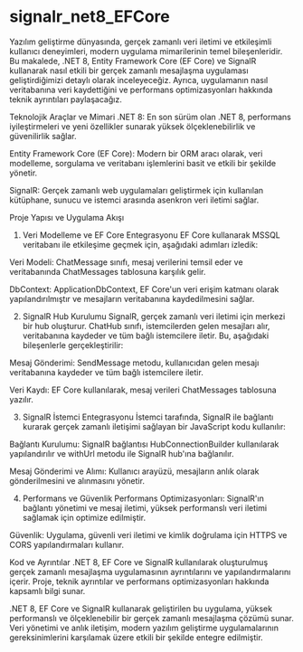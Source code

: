 # signalr_net8_EFCore


Yazılım geliştirme dünyasında, gerçek zamanlı veri iletimi ve etkileşimli kullanıcı deneyimleri, modern uygulama mimarilerinin temel bileşenleridir. Bu makalede, .NET 8, Entity Framework Core (EF Core) ve SignalR kullanarak nasıl etkili bir gerçek zamanlı mesajlaşma uygulaması geliştirdiğimizi detaylı olarak inceleyeceğiz. Ayrıca, uygulamanın nasıl veritabanına veri kaydettiğini ve performans optimizasyonları hakkında teknik ayrıntıları paylaşacağız.

Teknolojik Araçlar ve Mimari
.NET 8: En son sürüm olan .NET 8, performans iyileştirmeleri ve yeni özellikler sunarak yüksek ölçeklenebilirlik ve güvenilirlik sağlar.

Entity Framework Core (EF Core): Modern bir ORM aracı olarak, veri modelleme, sorgulama ve veritabanı işlemlerini basit ve etkili bir şekilde yönetir.

SignalR: Gerçek zamanlı web uygulamaları geliştirmek için kullanılan kütüphane, sunucu ve istemci arasında asenkron veri iletimi sağlar.

Proje Yapısı ve Uygulama Akışı
1. Veri Modelleme ve EF Core Entegrasyonu
EF Core kullanarak MSSQL veritabanı ile etkileşime geçmek için, aşağıdaki adımları izledik:

Veri Modeli: ChatMessage sınıfı, mesaj verilerini temsil eder ve veritabanında ChatMessages tablosuna karşılık gelir.

DbContext: ApplicationDbContext, EF Core'un veri erişim katmanı olarak yapılandırılmıştır ve mesajların veritabanına kaydedilmesini sağlar.

2. SignalR Hub Kurulumu
SignalR, gerçek zamanlı veri iletimi için merkezi bir hub oluşturur. ChatHub sınıfı, istemcilerden gelen mesajları alır, veritabanına kaydeder ve tüm bağlı istemcilere iletir. Bu, aşağıdaki bileşenlerle gerçekleştirilir:

Mesaj Gönderimi: SendMessage metodu, kullanıcıdan gelen mesajı veritabanına kaydeder ve tüm bağlı istemcilere iletir.

Veri Kaydı: EF Core kullanılarak, mesaj verileri ChatMessages tablosuna yazılır.

3. SignalR İstemci Entegrasyonu
İstemci tarafında, SignalR ile bağlantı kurarak gerçek zamanlı iletişimi sağlayan bir JavaScript kodu kullanılır:

Bağlantı Kurulumu: SignalR bağlantısı HubConnectionBuilder kullanılarak yapılandırılır ve withUrl metodu ile SignalR hub'ına bağlanılır.

Mesaj Gönderimi ve Alımı: Kullanıcı arayüzü, mesajların anlık olarak gönderilmesini ve alınmasını yönetir.

4. Performans ve Güvenlik
Performans Optimizasyonları: SignalR'ın bağlantı yönetimi ve mesaj iletimi, yüksek performanslı veri iletimi sağlamak için optimize edilmiştir.

Güvenlik: Uygulama, güvenli veri iletimi ve kimlik doğrulama için HTTPS ve CORS yapılandırmaları kullanır.

Kod ve Ayrıntılar
.NET 8, EF Core ve SignalR kullanılarak oluşturulmuş gerçek zamanlı mesajlaşma uygulamasının ayrıntılarını ve yapılandırmalarını içerir. Proje, teknik ayrıntılar ve performans optimizasyonları hakkında kapsamlı bilgi sunar.

.NET 8, EF Core ve SignalR kullanarak geliştirilen bu uygulama, yüksek performanslı ve ölçeklenebilir bir gerçek zamanlı mesajlaşma çözümü sunar. Veri yönetimi ve anlık iletişim, modern yazılım geliştirme uygulamalarının gereksinimlerini karşılamak üzere etkili bir şekilde entegre edilmiştir.


